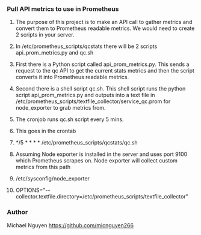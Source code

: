 ### Pull API metrics to use in Prometheus

1. The purpose of this project is to make an API call to gather metrics and convert them to Prometheus readable metrics.
We would need to create 2 scripts in your server.

2. In /etc/prometheus_scripts/qcstats there will be 2 scripts api_prom_metrics.py and qc.sh

3. First there is a Python script called api_prom_metrics.py. This sends a request to the qc API to get the current stats metrics and then the script converts it into Prometheus readable metrics.

4. Second there is a shell script qc.sh. This shell script runs the python script api_prom_metrics.py and outputs into a text file in /etc/prometheus_scripts/textfile_collector/service_qc.prom for node_exporter to grab metrics from.

5. The cronjob runs qc.sh script every 5 mins. 

6. This goes in the crontab
7. */5 * * * * /etc/prometheus_scripts/qcstats/qc.sh 
8. Assuming Node exporter is installed in the server and uses port 9100 which Prometheus scrapes on.
Node exporter will collect custom metrics from this path 
9. /etc/sysconfig/node_exporter 
10. OPTIONS="--collector.textfile.directory=/etc/prometheus_scripts/textfile_collector"

### Author

Michael Nguyen https://github.com/micnguyen266